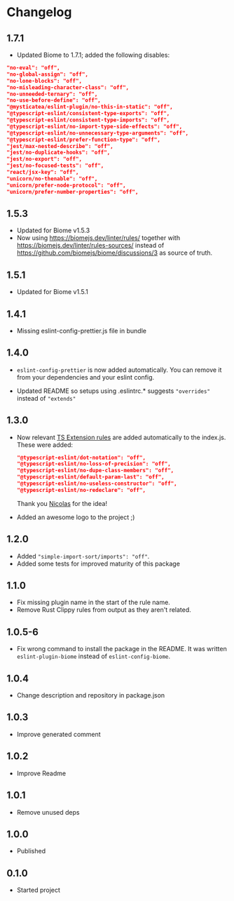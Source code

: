 # Changelog

## 1.7.1

- Updated Biome to 1.7.1; added the following disables:

```json
"no-eval": "off",
"no-global-assign": "off",
"no-lone-blocks": "off",
"no-misleading-character-class": "off",
"no-unneeded-ternary": "off",
"no-use-before-define": "off",
"@mysticatea/eslint-plugin/no-this-in-static": "off",
"@typescript-eslint/consistent-type-exports": "off",
"@typescript-eslint/consistent-type-imports": "off",
"@typescript-eslint/no-import-type-side-effects": "off",
"@typescript-eslint/no-unnecessary-type-arguments": "off",
"@typescript-eslint/prefer-function-type": "off",
"jest/max-nested-describe": "off",
"jest/no-duplicate-hooks": "off",
"jest/no-export": "off",
"jest/no-focused-tests": "off",
"react/jsx-key": "off",
"unicorn/no-thenable": "off",
"unicorn/prefer-node-protocol": "off",
"unicorn/prefer-number-properties": "off",
```

## 1.5.3

- Updated for Biome v1.5.3
- Now using https://biomejs.dev/linter/rules/ together with https://biomejs.dev/linter/rules-sources/ instead of https://github.com/biomejs/biome/discussions/3 as source of truth.

## 1.5.1

- Updated for Biome v1.5.1

## 1.4.1

- Missing eslint-config-prettier.js file in bundle

## 1.4.0

- `eslint-config-prettier` is now added automatically. You can remove it from your dependencies and your eslint config.

- Updated README so setups using .eslintrc.* suggests `"overrides"` instead of `"extends"`

## 1.3.0

- Now relevant [TS Extension rules](https://typescript-eslint.io/rules/#extension-rules) are added automatically to the index.js. These were added:

    ```json
    "@typescript-eslint/dot-notation": "off",
    "@typescript-eslint/no-loss-of-precision": "off",
    "@typescript-eslint/no-dupe-class-members": "off",
    "@typescript-eslint/default-param-last": "off",
    "@typescript-eslint/no-useless-constructor": "off",
    "@typescript-eslint/no-redeclare": "off",
    ```

    Thank you [Nicolas](https://discord.com/channels/1132231889290285117/1132231889911029825/1187781046167666790) for the idea!
- Added an awesome logo to the project ;)

## 1.2.0

- Added `"simple-import-sort/imports": "off"`.
- Added some tests for improved maturity of this package

## 1.1.0

- Fix missing plugin name in the start of the rule name.
- Remove Rust Clippy rules from output as they aren't related.

## 1.0.5-6

- Fix wrong command to install the package in the README. It was written `eslint-plugin-biome` instead of `eslint-config-biome`.

## 1.0.4

- Change description and repository in package.json

## 1.0.3

- Improve generated comment

## 1.0.2

- Improve Readme

## 1.0.1

- Remove unused deps

## 1.0.0

- Published

## 0.1.0

- Started project
